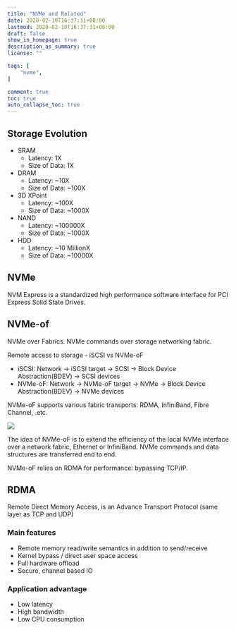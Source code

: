```yaml
---
title: "NVMe and Related"
date: 2020-02-10T16:37:31+08:00
lastmod: 2020-02-10T16:37:31+08:00
draft: false
show_in_homepage: true
description_as_summary: true
license: ""

tags: [
    "nvme",
]

comment: true
toc: true
auto_collapse_toc: true
---
```


## Storage Evolution
- SRAM
    - Latency: 1X
    - Size of Data: 1X
- DRAM
    - Latency: ~10X
    - Size of Data: ~100X
- 3D XPoint
    - Latency: ~100X
    - Size of Data: ~1000X
- NAND
    - Latency: ~100000X
    - Size of Data: ~1000X
- HDD
    - Latency: ~10 MillionX
    - Size of Data: ~10000X

## NVMe
NVM Express is a standardized high performance software interface for PCI Express Solid State Drives.

## NVMe-of
NVMe over Fabrics: NVMe commands over storage networking fabric.

Remote access to storage - iSCSI vs NVMe-oF
- iSCSI: Network -> iSCSI target -> SCSI -> Block Device Abstraction(BDEV) -> SCSI devices
- NVMe-oF: Network -> NVMe-oF target -> NVMe -> Block Device Abstraction(BDEV) -> NVMe devices

NVMe-oF supports various fabric transports: RDMA, InfiniBand, Fibre Channel, .etc.

![](/images/nvme-of-performance.png)

The idea of NVMe-oF is to extend the efficiency of the local NVMe interface over a network fabric, Ethernet or InfiniBand. NVMe commands and data structures are transferred end to end.

NVMe-oF relies on RDMA for performance: bypassing TCP/IP.

## RDMA

Remote Direct Memory Access, is an Advance Transport Protocol (same layer as TCP and UDP)

### Main features
- Remote memory read/write semantics in addition to send/receive
- Kernel bypass / direct user space access
- Full hardware offload
- Secure, channel based IO
  
### Application advantage
- Low latency
- High bandwidth
- Low CPU consumption
